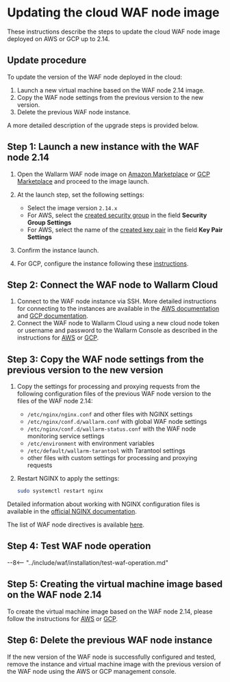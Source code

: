 [wallarm-status-instr]:             ../admin-en/configure-statistics-service.md
[memory-instr]:                     ../admin-en/configuration-guides/allocate-memory-for-waf-node.md
[waf-directives-instr]:             ../admin-en/configure-parameters-en.md
[sqli-attack-desc]:                 ../attacks-vulns-list.md#sql-injection
[xss-attack-desc]:                  ../attacks-vulns-list.md#crosssite-scripting-xss
[img-test-attacks-in-ui]:           ../images/admin-guides/test-attacks.png

# Updating the cloud WAF node image

These instructions describe the steps to update the cloud WAF node image deployed on AWS or GCP up to 2.14.

## Update procedure

To update the version of the WAF node deployed in the cloud:

1. Launch a new virtual machine based on the WAF node 2.14 image.
2. Copy the WAF node settings from the previous version to the new version.
3. Delete the previous WAF node instance.

A more detailed description of the upgrade steps is provided below.

## Step 1: Launch a new instance with the WAF node 2.14

1. Open the Wallarm WAF node image on [Amazon Marketplace](https://aws.amazon.com/marketplace/pp/B073VRFXSD) or [GCP Marketplace](https://console.cloud.google.com/marketplace/details/wallarm-node-195710/wallarm-node) and proceed to the image launch.
2. At the launch step, set the following settings:

      * Select the image version `2.14.x`
      * For AWS, select the [created security group](../admin-en/installation-ami-en.md#3-create-a-security-group) in the field **Security Group Settings**
      * For AWS, select the name of the [created key pair](../admin-en/installation-ami-en.md#2-create-a-pair-of-ssh-keys) in the field **Key Pair Settings**
3. Confirm the instance launch.
4. For GCP, configure the instance following these [instructions](../admin-en/installation-gcp-en.md#3-configure-the-filter-node-instance).

## Step 2: Connect the WAF node to Wallarm Cloud

1. Connect to the WAF node instance via SSH. More detailed instructions for connecting to the instances are available in the [AWS documentation](https://docs.aws.amazon.com/AWSEC2/latest/UserGuide/AccessingInstances.html) and [GCP documentation](https://cloud.google.com/compute/docs/instances/connecting-to-instance).
2. Connect the WAF node to Wallarm Cloud using a new cloud node token or username and password to the Wallarm Console as described in the instructions for [AWS](../admin-en/installation-ami-en.md#6-connect-the-filter-node-to-the-wallarm-cloud) or [GCP](../admin-en/installation-gcp-en.md#5-connect-the-filter-node-to-the-wallarm-cloud).

## Step 3: Copy the WAF node settings from the previous version to the new version

1. Copy the settings for processing and proxying requests from the following configuration files of the previous WAF node version to the files of the WAF node 2.14:
      * `/etc/nginx/nginx.conf` and other files with NGINX settings
      * `/etc/nginx/conf.d/wallarm.conf` with global WAF node settings
      * `/etc/nginx/conf.d/wallarm-status.conf` with the WAF node monitoring service settings
      * `/etc/environment` with environment variables
      * `/etc/default/wallarm-tarantool` with Tarantool settings
      * other files with custom settings for processing and proxying requests
2. Restart NGINX to apply the settings: 

    ```bash
    sudo systemctl restart nginx
    ```

Detailed information about working with NGINX configuration files is available in the [official NGINX documentation](https://nginx.org/ru/docs/beginners_guide.html).

The list of WAF node directives is available [here](../admin-en/configure-parameters-en.md).

## Step 4: Test WAF node operation

--8<-- "../include/waf/installation/test-waf-operation.md"

## Step 5: Creating the virtual machine image based on the WAF node 2.14

To create the virtual machine image based on the WAF node 2.14, please follow the instructions for [AWS](../admin-en/installation-guides/amazon-cloud/create-image.md) or [GCP](../admin-en/installation-guides/google-cloud/create-image.md).

## Step 6: Delete the previous WAF node instance

If the new version of the WAF node is successfully configured and tested, remove the instance and virtual machine image with the previous version of the WAF node using the AWS or GCP management console.
